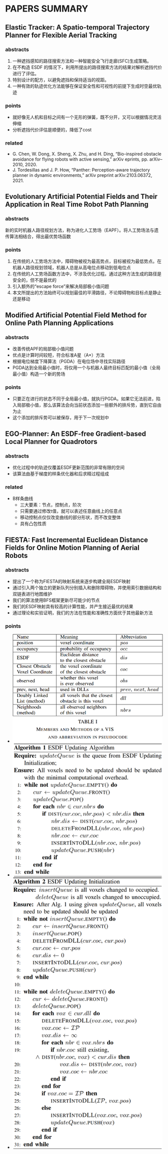# PAPERS SUMMARY

## Elastic Tracker: A Spatio-temporal Trajectory Planner for Flexible Aerial Tracking

### abstracts

1. 一种遮挡感知的路径搜索方法和一种智能安全飞行走廊(SFC)生成策略。
2. 在不构造 ESDF 的情况下，利用所提出的路径搜索方法的结果对解析遮挡代价进行了评估。
3. 特别设计的配方，以避免遮挡和保持适当的视距。
4. 一种有效的轨迹优化方法能够在保证安全性和可视性的前提下生成时空最优轨迹

### points

- 就好像无人机和目标之间有一个无形的弹簧，既不分开，又可以根据情况灵活伸缩
- 分析遮挡代价评估是顺便的，降低了cost

### related

- G. Chen, W. Dong, X. Sheng, X. Zhu, and H. Ding, “Bio-inspired obstacle avoidance for flying robots with active sensing,” arXiv eprints, pp. arXiv–2010, 2020.
- J. Tordesillas and J. P. How, “Panther: Perception-aware trajectory planner in dynamic environments,” arXiv preprint arXiv:2103.06372, 2021.

## Evolutionary Artificial Potential Fields and Their Application in Real Time Robot Path Planning

### abstracts

新的实时机器人路径规划方法，称为进化人工势场（EAPF）。将人工势场法与遗传算法相结合，得出最优势场函数

### points

1. 在传统的人工势场方法中，障碍物被视为最高势点，目标被视为最低势点。在机器人路径规划领域，机器人总是从高电位点移动到低电位点
2. 在传统的人工势场函数方法中，不涉及优化过程。通过这种方法生成的路径是安全的，但不是最优的
3. 引入额外的“escape force”来解决局部极小值问题
4. 本文所提出的方法始终可以规划最佳的平滑路径，不论障碍物和目标点是静止还是移动

## Modified Artificial Potential Field Method for Online Path Planning Applications

### abstracts

- 改善传统APF的局部极小值问题
- 优点是计算时间较短，符合标准A星（A*）方法
- 根据电位梯度下降算法（PGDA）在电位场中寻找实际路径
- PGDA达到全局最小值时，将仅用一个与机器人最终目标匹配的最小值（全局最小值）构造一个新的势场

### points

- 只要正在进行的状态不同于全局最小值，就执行PGDA。如果它无法前进，陷入局部极小值，那么该算法会向当前状态添加一些额外的排斥势，直到它自由为止
- 这个添加的排斥势可以被保存，用于下一次规划中

## EGO-Planner: An ESDF-free Gradient-based Local Planner for Quadrotors

### abstracts

- 优化过程中的轨迹仅覆盖ESDF更新范围的非常有限的空间
- 该算法由基于梯度的样条优化器和后求精过程组成

### related

- B样条曲线
  - 三大要素：节点，控制点，阶次
  - 只需要通过修改t值，就可以表述任意曲线上的任意点
  - 移动控制点仅仅改变曲线的部分形状，而不改变整体
  - 具有凸包性质

## FIESTA: Fast Incremental Euclidean Distance Fields for Online Motion Planning of Aerial Robots

### abstracts

- 提出了一个称为FIESTA的映射系统来逐步构建全局ESDF映射
- 通过引入两个独立的更新队列分别插入和删除障碍物，并使用索引数据结构和双链表进行地图维护
- 我们的算法使用BFS框架更新尽可能少的节点
- 我们的ESDF映射具有较高的计算性能，并产生接近最优的结果
- 通过理论和实验证明，我们的方法在性能和准确性方面优于其他最新方法

### points

- ![](images/fiesta_1.png)
- ![](images/fiesta_2.jpg)
- ![](images/fiesta_3.png)
